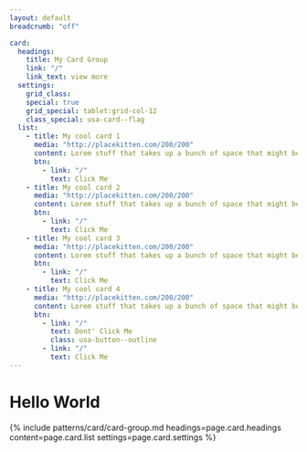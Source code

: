 ```yaml
---
layout: default
breadcrumb: "off"

card:
  headings:
    title: My Card Group
    link: "/"
    link_text: view more
  settings:
    grid_class: 
    special: true
    grid_special: tablet:grid-col-12
    class_special: usa-card--flag
  list: 
    - title: My cool card 1
      media: "http://placekitten.com/200/200"
      content: Lorem stuff that takes up a bunch of space that might be a few lines
      btn:
        - link: "/"
          text: Click Me
    - title: My cool card 2
      media: "http://placekitten.com/200/200"
      content: Lorem stuff that takes up a bunch of space that might be a few lines
      btn:
        - link: "/"
          text: Click Me
    - title: My cool card 3
      media: "http://placekitten.com/200/200"
      content: Lorem stuff that takes up a bunch of space that might be a few lines
      btn:
        - link: "/"
          text: Click Me
    - title: My cool card 4
      media: "http://placekitten.com/200/200"
      content: Lorem stuff that takes up a bunch of space that might be a few lines
      btn:
        - link: "/"
          text: Dont' Click Me
          class: usa-button--outline
        - link: "/"
          text: Click Me
---
```

<h1>Hello World</h1>

{% include patterns/card/card-group.md headings=page.card.headings content=page.card.list settings=page.card.settings %}
